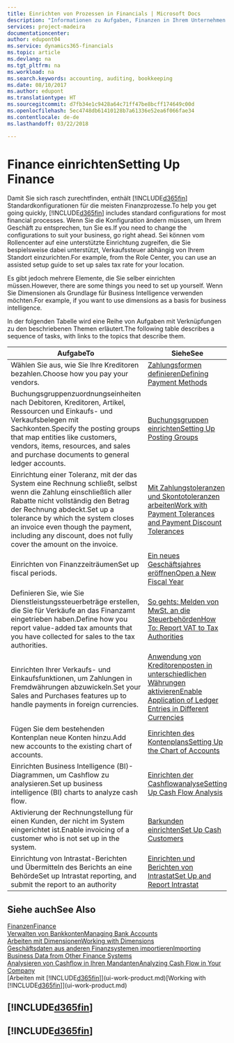 ```yaml
---
title: Einrichten von Prozessen in Financials | Microsoft Docs
description: "Informationen zu Aufgaben, Finanzen in Ihrem Unternehmen einzurichten, um Ihrer Buchhaltung, oder Buchhaltungsanforderungen Prüfungen zu entsprechen."
services: project-madeira
documentationcenter: 
author: edupont04
ms.service: dynamics365-financials
ms.topic: article
ms.devlang: na
ms.tgt_pltfrm: na
ms.workload: na
ms.search.keywords: accounting, auditing, bookkeeping
ms.date: 08/10/2017
ms.author: edupont
ms.translationtype: HT
ms.sourcegitcommit: d7fb34e1c9428a64c71ff47be8bcff174649c00d
ms.openlocfilehash: 5ec4748db61410128b7a61336e52ea6f066fae34
ms.contentlocale: de-de
ms.lasthandoff: 03/22/2018

---
```

# <a name="setting-up-finance"></a><span data-ttu-id="dbc7e-103">Finance einrichten</span><span class="sxs-lookup"><span data-stu-id="dbc7e-103">Setting Up Finance</span></span>
<span data-ttu-id="dbc7e-104">Damit Sie sich rasch zurechtfinden, enthält [!INCLUDE[d365fin](includes/d365fin_md.md)] Standardkonfigurationen für die meisten Finanzprozesse.</span><span class="sxs-lookup"><span data-stu-id="dbc7e-104">To help you get going quickly, [!INCLUDE[d365fin](includes/d365fin_md.md)] includes standard configurations for most financial processes.</span></span> <span data-ttu-id="dbc7e-105">Wenn Sie die Konfiguration ändern müssen, um Ihrem Geschäft zu entsprechen, tun Sie es.</span><span class="sxs-lookup"><span data-stu-id="dbc7e-105">If you need to change the configurations to suit your business, go right ahead.</span></span> <span data-ttu-id="dbc7e-106">Sei können vom Rollencenter auf eine unterstützte Einrichtung zugreifen, die Sie bespielsweise dabei unterstützt, Verkaufssteuer abhängig von Ihrem Standort einzurichten.</span><span class="sxs-lookup"><span data-stu-id="dbc7e-106">For example, from the Role Center, you can use an assisted setup guide to set up sales tax rate for your location.</span></span>  

<span data-ttu-id="dbc7e-107">Es gibt jedoch mehrere Elemente, die Sie selber einrichten müssen.</span><span class="sxs-lookup"><span data-stu-id="dbc7e-107">However, there are some things you need to set up yourself.</span></span> <span data-ttu-id="dbc7e-108">Wenn Sie Dimensionen als Grundlage für Business Intelligence verwenden möchten.</span><span class="sxs-lookup"><span data-stu-id="dbc7e-108">For example, if you want to use dimensions as a basis for business intelligence.</span></span>  

<span data-ttu-id="dbc7e-109">In der folgenden Tabelle wird eine Reihe von Aufgaben mit Verknüpfungen zu den beschriebenen Themen erläutert.</span><span class="sxs-lookup"><span data-stu-id="dbc7e-109">The following table describes a sequence of tasks, with links to the topics that describe them.</span></span>

| <span data-ttu-id="dbc7e-110">Aufgabe</span><span class="sxs-lookup"><span data-stu-id="dbc7e-110">To</span></span> | <span data-ttu-id="dbc7e-111">Siehe</span><span class="sxs-lookup"><span data-stu-id="dbc7e-111">See</span></span> |
| --- | --- |
| <span data-ttu-id="dbc7e-112">Wählen Sie aus, wie Sie Ihre Kreditoren bezahlen.</span><span class="sxs-lookup"><span data-stu-id="dbc7e-112">Choose how you pay your vendors.</span></span> |[<span data-ttu-id="dbc7e-113">Zahlungsformen definieren</span><span class="sxs-lookup"><span data-stu-id="dbc7e-113">Defining Payment Methods</span></span>](finance-payment-methods.md) |
| <span data-ttu-id="dbc7e-114">Buchungsgruppenzuordnungseinheiten nach Debitoren, Kreditoren, Artikel, Ressourcen und Einkaufs- und Verkaufsbelegen mit Sachkonten.</span><span class="sxs-lookup"><span data-stu-id="dbc7e-114">Specify the posting groups that map entities like customers, vendors, items, resources, and sales and purchase documents to general ledger accounts.</span></span> |[<span data-ttu-id="dbc7e-115">Buchungsgruppen einrichten</span><span class="sxs-lookup"><span data-stu-id="dbc7e-115">Setting Up Posting Groups</span></span>](finance-posting-groups.md)|
|<span data-ttu-id="dbc7e-116">Einrichtung einer Toleranz, mit der das System eine Rechnung schließt, selbst wenn die Zahlung einschließlich aller Rabatte nicht vollständig den Betrag der Rechnung abdeckt.</span><span class="sxs-lookup"><span data-stu-id="dbc7e-116">Set up a tolerance by which the system closes an invoice even though the payment, including any discount, does not fully cover the amount on the invoice.</span></span>|[<span data-ttu-id="dbc7e-117">Mit Zahlungstoleranzen und Skontotoleranzen arbeiten</span><span class="sxs-lookup"><span data-stu-id="dbc7e-117">Work with Payment Tolerances and Payment Discount Tolerances</span></span>](finance-payment-tolerance-and-payment-discount-tolerance.md)|
| <span data-ttu-id="dbc7e-118">Einrichten von Finanzzeiträumen</span><span class="sxs-lookup"><span data-stu-id="dbc7e-118">Set up fiscal periods.</span></span> |[<span data-ttu-id="dbc7e-119">Ein neues Geschäftsjahres eröffnen</span><span class="sxs-lookup"><span data-stu-id="dbc7e-119">Open a New Fiscal Year</span></span>](finance-how-open-new-fiscal-year.md) |
| <span data-ttu-id="dbc7e-120">Definieren Sie, wie Sie Dienstleistungssteuerbeträge erstellen, die Sie für Verkäufe an das Finanzamt eingetrieben haben.</span><span class="sxs-lookup"><span data-stu-id="dbc7e-120">Define how you report value-added tax amounts that you have collected for sales to the tax authorities.</span></span> |[<span data-ttu-id="dbc7e-121">So gehts: Melden von MwSt. an die Steuerbehörden</span><span class="sxs-lookup"><span data-stu-id="dbc7e-121">How To: Report VAT to Tax Authorities</span></span>](finance-how-report-vat.md)|
| <span data-ttu-id="dbc7e-122">Einrichten Ihrer Verkaufs- und Einkaufsfunktionen, um Zahlungen in Fremdwährungen abzuwickeln.</span><span class="sxs-lookup"><span data-stu-id="dbc7e-122">Set your Sales and Purchases features up to handle payments in foreign currencies.</span></span>|[<span data-ttu-id="dbc7e-123">Anwendung von Kreditorenposten in unterschiedlichen Währungen aktivieren</span><span class="sxs-lookup"><span data-stu-id="dbc7e-123">Enable Application of Ledger Entries in Different Currencies</span></span>](finance-how-enable-application-ledger-entries-different-currencies.md)
| <span data-ttu-id="dbc7e-124">Fügen Sie dem bestehenden Kontenplan neue Konten hinzu.</span><span class="sxs-lookup"><span data-stu-id="dbc7e-124">Add new accounts to the existing chart of accounts.</span></span> |[<span data-ttu-id="dbc7e-125">Einrichten des Kontenplans</span><span class="sxs-lookup"><span data-stu-id="dbc7e-125">Setting Up the Chart of Accounts</span></span>](finance-setup-chart-accounts.md) |
| <span data-ttu-id="dbc7e-126">Einrichten Business Intelligence (BI)- Diagrammen, um Cashflow zu analysieren.</span><span class="sxs-lookup"><span data-stu-id="dbc7e-126">Set up business intelligence (BI) charts to analyze cash flow.</span></span> |[<span data-ttu-id="dbc7e-127">Einrichten der Cashflowanalyse</span><span class="sxs-lookup"><span data-stu-id="dbc7e-127">Setting Up Cash Flow Analysis</span></span>](finance-setup-cash-flow-analyses.md) |
|<span data-ttu-id="dbc7e-128">Aktivierung der Rechnungstellung für einen Kunden, der nicht im System eingerichtet ist.</span><span class="sxs-lookup"><span data-stu-id="dbc7e-128">Enable invoicing of a customer who is not set up in the system.</span></span>|[<span data-ttu-id="dbc7e-129">Barkunden einrichten</span><span class="sxs-lookup"><span data-stu-id="dbc7e-129">Set Up Cash Customers</span></span>](finance-how-to-set-up-cash-customers.md)|
| <span data-ttu-id="dbc7e-130">Einrichtung von Intrastat-Berichten und Übermitteln des Berichts an eine Behörde</span><span class="sxs-lookup"><span data-stu-id="dbc7e-130">Set up Intrastat reporting, and submit the report to an authority</span></span> | [<span data-ttu-id="dbc7e-131">Einrichten und Berichten von Intrastat</span><span class="sxs-lookup"><span data-stu-id="dbc7e-131">Set Up and Report Intrastat</span></span>](finance-how-setup-report-intrastat.md)|

## <a name="see-also"></a><span data-ttu-id="dbc7e-132">Siehe auch</span><span class="sxs-lookup"><span data-stu-id="dbc7e-132">See Also</span></span>
[<span data-ttu-id="dbc7e-133">Finanzen</span><span class="sxs-lookup"><span data-stu-id="dbc7e-133">Finance</span></span>](finance.md)  
[<span data-ttu-id="dbc7e-134">Verwalten von Bankkonten</span><span class="sxs-lookup"><span data-stu-id="dbc7e-134">Managing Bank Accounts</span></span>](bank-manage-bank-accounts.md)  
[<span data-ttu-id="dbc7e-135">Arbeiten mit Dimensionen</span><span class="sxs-lookup"><span data-stu-id="dbc7e-135">Working with Dimensions</span></span>](finance-dimensions.md)  
[<span data-ttu-id="dbc7e-136">Geschäftsdaten aus anderen Finanzsystemen importieren</span><span class="sxs-lookup"><span data-stu-id="dbc7e-136">Importing Business Data from Other Finance Systems</span></span>](upload-data.md)  
[<span data-ttu-id="dbc7e-137">Analysieren von Cashflow in Ihren Mandanten</span><span class="sxs-lookup"><span data-stu-id="dbc7e-137">Analyzing Cash Flow in Your Company</span></span>](finance-analyze-cash-flow.md)  
<span data-ttu-id="dbc7e-138">[Arbeiten mit [!INCLUDE[d365fin](includes/d365fin_md.md)]](ui-work-product.md)</span><span class="sxs-lookup"><span data-stu-id="dbc7e-138">[Working with [!INCLUDE[d365fin](includes/d365fin_md.md)]](ui-work-product.md)</span></span>  

## [!INCLUDE[d365fin](includes/free_trial_md.md)]  
## [!INCLUDE[d365fin](includes/training_link_md.md)]

